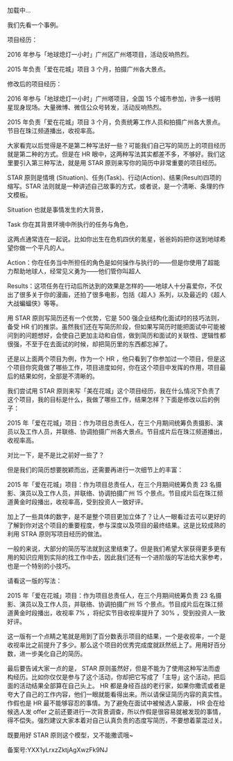   

加载中...

  

我们先看一个事例。

项目经历：

2016 年参与「地球熄灯一小时」广州区广州塔项目，活动反响热烈。

2015 年负责「爱在花城」项目 3 个月，拍摄广州各大景点。

修改后的项目经历：

2016 年参与「地球熄灯一小时」广州塔项目，全国 15 个城市参加，许多一线明星现身现场。大量微博、微信公众号转发，活动反响热烈。

2015 年负责「爱在花城」项目 3 个月，负责统筹工作人员和拍摄广州各大景点。节目在珠江频道播出，收视率高。

大家看完以后觉得是不是第二种写法好一些？可能我们自己写的简历上的项目经历就是第二种的方式。但是在 HR 眼中，这两种写法其实都差不多，不够好。我们这里要引入第三种写法，就是用 STAR 原则来写你的简历中非常重要的项目经历。

STAR 原则是情境 \(Situation\)、任务\(Task\)、行动\(Action\)、结果\(Result\)四项的缩写。STAR 法则就是一种讲述自己故事的方式，或者说，是一个清晰、条理的作文模板。

Situation 也就是事情发生的大背景， 

Task 你在其背景环境中所执行的任务与角色，

这两点通常连在一起说。比如你出生在危机四伏的氪星，爸爸妈妈把你送到地球希望你做一个平凡的人。

Action：你在任务当中所担任的角色是如何操作与执行的——但是你使用了超能力帮助地球人，经常见义勇为——他们管你叫超人

Results：这项任务在行动后所达到的效果是怎样的——地球人十分喜爱你，不仅出了很多关于你的漫画，还拍了很多电影，包括《超人》系列，以及最近的《超人大战蝙蝠侠》等等。

用 STAR 原则写简历还有一个优势，它是 500 强企业结构化面试时的技巧法则，备受 HR 们的推崇。虽然我们还在写简历阶段，但如果写简历时能把面试中可能被问到的问题想好，会使自己更加主动和自信，做到简历和面试的关联性、逻辑性都很强，不至于在去面试的时候，却把简历里的东西都忘掉了。

还是以上面两个项目为例，作为一个 HR ，他只看到了你参加过一个项目，但是这个项目你究竟做了哪些工作，项目进度如何，你在这个项目中发挥的作用，项目最后的结果如何，全部是不清晰的。

我们尝试用 STAR 原则来写「美在花城」这个项目经历，我在什么情况下负责了这个项目，我的目标是什么，我做了哪些工作，结果怎样？下面是修改以后的例子：

2015 年「爱在花城」项目：作为项目总责任人，在三个月期间统筹负责摄影、演员以及工作人员，并联络、协调拍摄广州各大景点。节目成片后在珠江频道播出，收视率高。

对比一下，是不是比之前好一些了？

但是我们的简历想要脱颖而出，还需要再进行一次细节上的丰富：

2015 年「爱在花城」项目：作为项目总责任人，在三个月期间统筹负责 23 名摄影、演员以及工作人员，并联络、协调拍摄广州 15 个景点。节目成片后在珠江频道黄金时段播出，收视率高，受到投资人一致好评。

加上了一些具体的数字，是不是整个项目更加立体了？让人一眼看过去可以更好的了解到你对这个项目的重要程度，参与深度以及项目的最终结果。这是比较成熟的利用 STRA 原则写项目经历的做法。

一般的来说，大部分的简历写法就到这里结束了。但是我们希望大家获得更多更有用的知识应用到实际的找工作中去，因此我们还有一个进阶版的写法给大家参考，也是一个特别的小技巧。

请看这一版的写法：

2015 年「爱在花城」项目：作为项目总责任人，在三个月期间统筹负责 23 名摄影、演员以及工作人员，并联络、协调拍摄广州 15 个景点。节目成片后在珠江频道黄金时段播出，收视率 7\% ，将纪实节目收视率提升了 30\% ，受到投资人一致好评。

这一版有一个点睛之笔就是用到了百分数表示项目的结果，一个是收视率，一个是收视率比之前提升了多少。那么这个项目的优秀完成度就跃然纸上了。用用好百分数，进一步美化自己的简历。

最后要告诫大家一点的是， STAR 原则虽然好，但是不能为了使用这种写法而虚构经历。比如你仅仅是参与了这个活动，你却把它写成了「主导」这个活动，把后面的活动结果全部算在自己头上。 HR 都是身经百战的老行家，如果你撒谎或者是夸大了自己的工作内容，他们一眼就能看得出来。所以请保证简历内容的真实性。作假也是 HR 最不能够容忍的事情。为了避免在面试中被候选人蒙蔽， HR 会在给候选人发 offer 之前还要进行一次背景调查，所以作假是很容易就被发现的事情，得不偿失。强烈建议大家本着对自己认真负责的态度写简历，不要想着蒙混过关。

既要用好 STAR 原则这个模型，又不能撒谎哦\~

  

备案号:YXX1yLrxzZktjAgXwzFk9NJ